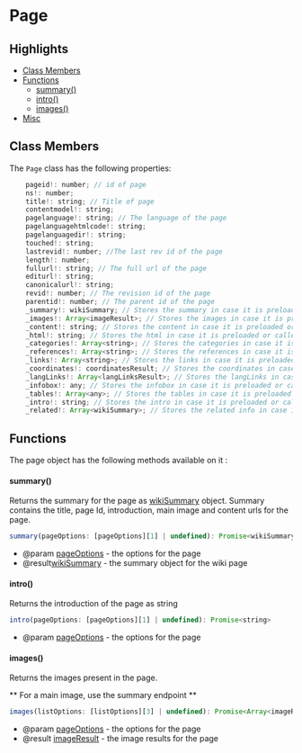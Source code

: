 # Page

## Highlights

- [Class Members](#class-members)
- [Functions](#functions)
    - [summary()](#summary())
    - [intro()](#intro())
    - [images()](#images())
- [Misc](#miscellanious)

## Class Members

The `Page` class has the following properties:

```js
    pageid!: number; // id of page
    ns!: number;
    title!: string; // Title of page
    contentmodel!: string; 
    pagelanguage!: string; // The language of the page
    pagelanguagehtmlcode!: string;
    pagelanguagedir!: string;
    touched!: string;
    lastrevid!: number; //The last rev id of the page
    length!: number;
    fullurl!: string; // The full url of the page
    editurl!: string;
    canonicalurl!: string;
    revid!: number; // The revision id of the page
    parentid!: number; // The parent id of the page
    _summary!: wikiSummary; // Stores the summary in case it is preloaded or called on the page object earlier
    _images!: Array<imageResult>; // Stores the images in case it is preloaded or called on the page object earlier
    _content!: string; // Stores the content in case it is preloaded or called on the page object earlier
    _html!: string; // Stores the html in case it is preloaded or called on the page object earlier
    _categories!: Array<string>; // Stores the categories in case it is preloaded or called on the page object earlier
    _references!: Array<string>; // Stores the references in case it is preloaded or called on the page object earlier
    _links!: Array<string>; // Stores the links in case it is preloaded or called on the page object earlier
    _coordinates!: coordinatesResult; // Stores the coordinates in case it is preloaded or called on the page object earlier
    _langLinks!: Array<langLinksResult>; // Stores the langLinks in case it is preloaded or called on the page object earlier
    _infobox!: any; // Stores the infobox in case it is preloaded or called on the page object earlier
    _tables!: Array<any>; // Stores the tables in case it is preloaded or called on the page object earlier
    _intro!: string; // Stores the intro in case it is preloaded or called on the page object earlier
    _related!: Array<wikiSummary>; // Stores the related info in case it is preloaded or called on the page object earlier
```

## Functions

The page object has the following methods available on it : 

#### summary()

Returns the summary for the page as [wikiSummary][2] object. Summary contains the title, page Id, introduction, main image and content urls for the page.

```js
summary(pageOptions: [pageOptions][1] | undefined): Promise<wikiSummary>
```
- @param [pageOptions][1] - the options for the page
- @result[wikiSummary][2] - the summary object for the wiki page

#### intro()

Returns the introduction of the page as string

```js
intro(pageOptions: [pageOptions][1] | undefined): Promise<string>
```
- @param [pageOptions][1] - the options for the page

#### images()

Returns the images present in the page. 

** For a main image, use the summary endpoint **

```js
images(listOptions: [listOptions][3] | undefined): Promise<Array<imageResult>>
```
- @param [pageOptions][1] - the options for the page
- @result [imageResult][4] - the image results for the page

[1]: https://github.com/dopecodez/wikipedia/blob/master/docs/optionTypes.md#pageOptions
[2]: https://github.com/dopecodez/wikipedia/blob/master/docs/resultTypes.md#wikiSummary
[3]: https://github.com/dopecodez/wikipedia/blob/master/docs/optionTypes.md#listOptions
[4]: https://github.com/dopecodez/wikipedia/blob/master/docs/resultTypes.md#imageResult

